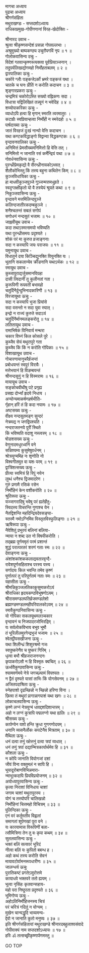 मागचा अध्याय  
पुढचा अध्याय  
श्रीगर्गसंहिता  
मथुराखण्डः - सप्तदशोऽध्यायः  
राधिकाप्रमुख-गोपीगणानां विरह-खेदोक्तिः -  
  
श्रीनारद उवाच -  
श्रुत्वा श्रीकृष्णसन्देशं प्रसन्ना गोपवल्लभाः ।  
अश्रुमुख्यो बाष्पकण्ठ्य उचुरौपगविं नृप ॥ १ ॥  
गोलोकवासिन्य उचुः -  
विदेशं गतवान्कृष्णस्त्यक्त्वा पूर्वप्रियाञ्जनान् ।  
तदुपर्यलिखद्योगमहो निर्मोहताबलम् ॥ २ ॥  
द्वारपालिका ऊचुः -  
चकोरे ग्लौः पङ्कजेऽर्को भ्रमरे पङ्कजं यथा ।  
चातके च घनः प्रीतिं न करोति कदाचन ॥ ३ ॥  
शृङ्गारप्रकरा ऊचुः -  
चन्द्रमित्रं चकोरोऽस्ति सख्यो वह्निकणः सदा ।  
विधात्रा यद्विलिखितं तन्न्यूनं न भवेदिह ॥ ४ ॥  
शय्योपाकरिका ऊचुः -  
व्याधोऽपि हत्वा हि मृगान् स्मरति त्वरमातुरः ।  
कटाक्षैः स्वप्रियान्हत्वा निर्मोही न स्मरेदहो ॥ ५ ॥  
पार्षदाख्या ऊचुः -  
जातं विरहजं दुःखं नान्यो वेत्ति कदाचन ।  
यथा कण्टकविद्धाङ्गो विद्वान्वा विद्धकण्टकः ॥ ६ ॥  
वृन्दावनपालिका ऊचुः -  
अनिमित्तं प्रेमसौख्यमनिमित्तो हि वेत्ति तत् ।  
सनिमित्तो न जानाति रसं कर्मेन्द्रियं यथा ॥ ७ ॥  
गोवर्धनवासिन्य ऊचुः -  
पुरन्ध्रीप्रेमकृद्यो वै सैरन्ध्रीनायकोऽभवत् ।  
शैलौकोभिस्तु किं तस्य बहुना कथितेन किम् ॥ ८ ॥  
कुञ्जविधायिका ऊचुः -  
हा माधवीकुञ्जपुञ्जे गुञ्जन्मत्तमधुव्रते ।  
स्वदृग्लक्षीकृतो यो वै तस्येयं श्रूयते कथा ॥ ९ ॥  
निकुञ्जवासिन्य ऊचुः -  
वृन्दावने मत्तमिलिन्दपुञ्जे  
     कलिन्दजातीरकदम्बकुञ्जे ।  
शनैश्चलन्तं सबलं सगोपं  
     सगोधनं नन्दसुतं भजामः ॥ १० ॥  
जाह्नवीयूथ उवाच -  
कदा तथाऽस्मत्समयो भविष्यति  
     यथा पुरन्ध्रीसमयः प्रदृश्यते ।  
शोकं परं मा कुरुत व्रजाङ्गनाः  
     सदा न कस्यापि जयः पराजयः ॥ ११ ॥  
यमुनायूथ उवाच -  
विधातुर्न दया किञ्चिद्युनक्ति वियुनक्ति यः ।  
भूतानि सकलान्येव क्रीडनानि यथाऽर्भकः ॥ १२ ॥  
रमायूथ उवाच -  
कुब्जापुराद्यर्जुसमानविग्रहा  
     दासी त्विदानीं तु कुलीनतां गता ।  
कुरूपिणी रूपवती बभावहो  
     चतुर्दिनैर्दुन्दुभिनादकारिणी ॥ १३ ॥  
विरजायूथा ऊचुः -  
सदा न कस्यापि भुजा प्रियांसे  
     सदा वसन्तो न सदा युवा स्यात् ।  
इन्द्रो न राज्यं कुरुते सदाऽयं  
     चतुर्दिनैर्मानमलङ्करोतु ॥ १४ ॥  
ललितायूथ उवाच -  
रामाभिषेकं विनिवार्य मन्थरा  
     चकार विघ्नं किल कोसले पुरे ।  
कुब्जैव सेयं मथुरापुरे गता  
     कुब्जैव किं किं न करोति गोपिकाः ॥ १५ ॥  
विशाखायूथ उवाच -  
गोचारणायानुचरैर्व्रजन्तं  
     प्रबोधयन्तं स्वपुरं विरावैः ।  
मत्तेभयानं हि विडम्बयन्तं  
     श्रीनन्दसूनुं न हि विस्मरामः ॥ १६ ॥  
मायायूथ उवाच -  
सङ्कोचवीथीषु पटे प्रगृह्य  
     प्रसह्य दोर्भ्यां हृदये निधाय ।  
अन्योन्यमाकर्षणहर्षभीति-  
     र्गृहान् हरिं तं हि कदा नयामः ॥ १७ ॥  
अष्टसख्य ऊचुः -  
वीक्ष्य नन्दसुतमङ्ग सुन्दरं  
     नेत्रमद्य न जगद्विपश्यति ।  
नन्दराजतनये पुरीं स्थिते  
     किं भविष्यति वदाशु नस्त्वरम् ॥ १८ ॥  
षोडशसख्य ऊचुः -  
वेणुनादमधुरध्वनिं वने  
     सन्निश्यम्य कुसुमेषुवर्धनम् ।  
श्रोत्रयुग्ममिह नः शृणोति नो  
     विश्वगीतमुत वा यशः परम् ॥ १९ ॥  
द्वात्रिंशत्सख्य ऊचुः -  
प्रीत्या स्वमित्रं हि रिपुं नयेन  
     लुब्धं धनैश्च द्विजमादरेण ।  
गुरुं प्रणामै रसिकं रसेन  
     निर्मोहिनं केन वशीकरोति ॥ २० ॥  
श्रुतिरूपा ऊचुः -  
यज्जागरादिषु भवेषु परं ह्यतेर्हेतु-  
     स्विदस्य विचरन्ति गुणाश्च येन ।  
नैतद्विशन्ति महदिन्द्रियदेवसङ्घा-  
     स्तस्मै नमोऽग्निमिव विस्तृतविस्फुलिङ्गाः ॥ २१ ॥  
ऋषिरूपा ऊचुः -  
नैवेशितुं प्रभुरयं बलिनां बलिया-  
     न्माया न शब्द उत नो विषयीकरोति ।  
तद्ब्रह्म पूर्णममृतं परमं प्रशान्तं  
     शुद्धं परात्परतरं शरणं गताः स्मः ॥ २२ ॥  
देवाङ्गना ऊचुः -  
अंशांशकांशककलाद्यवतारवृन्दै-  
     रावेशपूर्णसहिताश्च परस्य यस्य ।  
सर्गादयः किल भवन्ति तमेव कृष्णं  
     पूर्णात्परं तु परिपूर्णतमं नताः स्मः ॥ २३ ॥  
यज्ञसीता ऊचुः -  
श्रीमन्निकुञ्जलतिकाकुसुमाकरोऽयं  
     श्रीराधिका हृदयकण्ठविभूषणोऽयम् ।  
श्रीरासमण्डलपतिर्व्रजमण्डलेशो  
     ब्रह्माण्डमण्डलमहीपरिपालकोऽयम् ॥ २४ ॥  
रमावैकुण्ठनिवासिन्य ऊचुः -  
यो गोपिका सकलयूथमलञ्चकार  
     वृन्दावनं च निजपादरजोभिरद्रिम् ।  
यः सर्वलोकविभाय बभूव भूमौ  
     तं भूरिलीलमुरगेन्द्रभुजं भजामः ॥ २५ ॥  
श्वेतद्वीपसखीजना ऊचुः -  
यथा शिलीन्ध्रं शिशुरश्रमो गजः  
     स्वपुष्करेणैव च पुष्करं गिरिम् ।  
धृत्वा बभौ श्रीव्रजराजनन्दनः  
     कृपाकरोऽसौ न हि विस्मृतः क्वचित् ॥ २६ ॥  
ऊर्ध्ववैकुण्ठवासिन्य ऊचुः -  
श्यामवर्णमये नेत्रे जगच्छ्यामं विपश्यतः ।  
न द्वैतं दृश्यते यासां ताभिः किं योगसेवनम् ॥ २७ ॥  
अजितपदाश्रिता ऊचुः -  
स्नेहपाशो दृढच्छिन्नो न च्छिन्नो हरिणा विना ।  
छित्वा तं मथुरां प्रागान्नागपाशं यथा खगः ॥ २८ ॥  
लोकाचलवासिन्य ऊचुः -  
कृष्णे लग्नं नेत्रयुग्मं धावद्दशदिशान्तरम् ।  
अहो न लग्नं कुत्रापि पद्मलग्नो यथा ह्यलिः ॥ २९ ॥  
श्रीसख्य ऊचुः -  
कार्पण्येन यशो हन्ति क्रुधा गुणगणोदयम् ।  
धनानि व्यसनैर्लोकः कपटेनैव मित्रताम् ॥ ३० ॥  
मैथिला ऊचुः -  
धनं दत्वा तनुं रक्षेत्तनुं दत्वा त्रपां व्यधात् ।  
धनं तनुं त्रपां दद्यान्मित्रकार्यार्थमेव हि ॥ ३१ ॥  
कौशला ऊचुः -  
न कोपि जानाति वियोगजां दशां  
     जीवं विना वक्तुमलं न सापि हि ।  
भूयादूरोबाणविभिन्नमारा-  
     न्माभूत्कदापि प्रियविप्रयोजनम् ॥ ३२ ॥  
अयोध्यापुरवासिन्य ऊचुः -  
कृत्वा निराशां विनिधाय चाशां  
     जगाम चाशां मथुरापुरस्य ।  
योगं च तस्योपरि चालिखन्नो  
     निर्मोहिनां चित्तमहो विचित्रम् ॥ ३३ ॥  
पुलिन्दिका ऊचुः -  
एनं वरं कर्तुमतीव विह्वलां  
     समागतां शूर्पणखां पुरा वने ।  
यः कारयामास विरूपिणीं बला-  
     त्सौमित्रिणा तेन तु वः कृपा कथम् ॥ ३४ ॥  
सुतलवासिन्य ऊचुः -  
भक्तं बलिं सत्यपरं भूरिदं  
     नीत्वा बलिं यः कुपितो बबन्ध ह ।  
अहो कथं तस्य करोति सेवनं  
     मायावटोर्वामनरूपधारीणः ॥ ३५ ॥  
जालन्धर्य ऊचुः  
पुरातिकष्टं प्रगतेऽसुरोत्तमे  
     कायाधवे भक्तवरे ततो ह्ययम् ।  
भूत्वा नृसिंहः कृतवान्सहाय-  
     महो परा निष्ठुरता प्रदृश्यते ॥ ३६ ॥  
भूमिगोप्य ऊचुः -  
अहोऽतिनिर्मोहिजनस्य चित्रं  
     परं चरित्रं गदितुं न योग्यम् ।  
मुखेन चान्यद्धृदि भाव्यमन्य-  
     द्देवो न जानाति कुतो मनुष्यः ॥ ३७ ॥  
इति श्रीगर्गसंहितायां मथुराखण्डे श्रीनारदबहुलाश्वसंवादे  
गोपीवाक्यं नाम सप्तदशोऽध्यायः ॥ १७ ॥  
हरिः ॐ तत्सच्छ्रीकृष्णार्पणमस्तु ॥  
  
GO TOP
